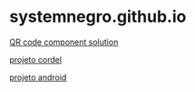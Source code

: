 # systemnegro.github.io
<a href="https://systemnegro.github.io/QRCODE/"> QR code component solution </a>

<a href="https://systemnegro.github.io/projeto-cordel/"> projeto cordel </a>


<a href="https://systemnegro.github.io/projeto-android/"> projeto android </a>
 
